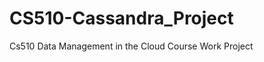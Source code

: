 CS510-Cassandra_Project
=======================

Cs510 Data Management in the Cloud Course Work Project
